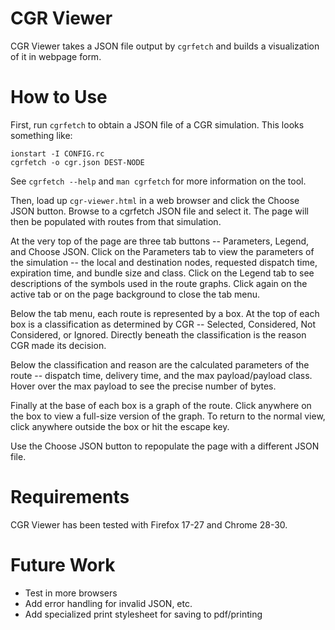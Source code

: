 # CGR Viewer

CGR Viewer takes a JSON file output by `cgrfetch` and builds a visualization of
it in webpage form.

# How to Use

First, run `cgrfetch` to obtain a JSON file of a CGR simulation. This looks
something like:

    ionstart -I CONFIG.rc
    cgrfetch -o cgr.json DEST-NODE

See `cgrfetch --help` and `man cgrfetch` for more information on the tool.

Then, load up `cgr-viewer.html` in a web browser and click the Choose JSON
button. Browse to a cgrfetch JSON file and select it. The page will then be
populated with routes from that simulation.

At the very top of the page are three tab buttons -- Parameters, Legend, and
Choose JSON. Click on the Parameters tab to view the parameters of the
simulation -- the local and destination nodes, requested dispatch time,
expiration time, and bundle size and class. Click on the Legend tab to see
descriptions of the symbols used in the route graphs. Click again on the active
tab or on the page background to close the tab menu.

Below the tab menu, each route is represented by a box. At the top of each box
is a classification as determined by CGR -- Selected, Considered, Not
Considered, or Ignored. Directly beneath the classification is the reason CGR
made its decision.

Below the classification and reason are the calculated parameters of the route
-- dispatch time, delivery time, and the max payload/payload class. Hover over
the max payload to see the precise number of bytes.

Finally at the base of each box is a graph of the route. Click anywhere on the
box to view a full-size version of the graph. To return to the normal view,
click anywhere outside the box or hit the escape key.

Use the Choose JSON button to repopulate the page with a different JSON file.

# Requirements

CGR Viewer has been tested with Firefox 17-27 and Chrome 28-30.

# Future Work

 - Test in more browsers
 - Add error handling for invalid JSON, etc.
 - Add specialized print stylesheet for saving to pdf/printing
